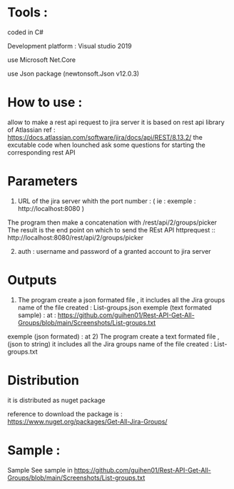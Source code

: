 # Tools :

coded in C#

Development platform : Visual studio 2019

use Microsoft Net.Core

use Json package (newtonsoft.Json v12.0.3)

# How to use :
allow to make a rest api request to jira server it is based on rest api library of Atlassian ref : https://docs.atlassian.com/software/jira/docs/api/REST/8.13.2/ the excutable code when lounched ask some questions for starting the corresponding rest API

# Parameters

1) URL of the jira server whith the port number :
( ie : exemple : http://localhost:8080 )

The program then make a concatenation with /rest/api/2/groups/picker  
The result is the end point on which to send the REst API httprequest :: http://localhost:8080/rest/api/2/groups/picker

2) auth : username and password of a granted account to jira server

# Outputs

1) The program create a json formated file , it includes all the Jira groups 
name of the file created : List-groups.json
exemple (text formated sample) : at : https://github.com/guihen01/Rest-API-Get-All-Groups/blob/main/Screenshots/List-groups.txt

exemple (json formated) : at 
2) The program create a text formated file , (json to string) it includes all the Jira groups 
name of the file created : List-groups.txt

# Distribution

it is distributed as nuget package

reference to download the package is : https://www.nuget.org/packages/Get-All-Jira-Groups/

# Sample :
Sample
See sample in  https://github.com/guihen01/Rest-API-Get-All-Groups/blob/main/Screenshots/List-groups.txt


